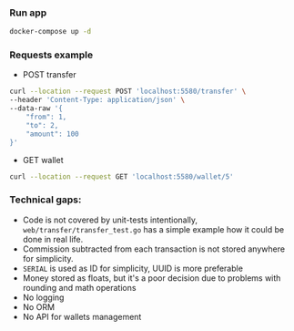 ### Run app
```bash
docker-compose up -d
```

### Requests example
- POST transfer
```bash
curl --location --request POST 'localhost:5580/transfer' \
--header 'Content-Type: application/json' \
--data-raw '{
    "from": 1,
    "to": 2,
    "amount": 100
}'
```

- GET wallet
```bash
curl --location --request GET 'localhost:5580/wallet/5'
```

### Technical gaps:
- Code is not covered by unit-tests intentionally, `web/transfer/transfer_test.go` has a simple example how it could be done in real life.
- Commission subtracted from each transaction is not stored anywhere for simplicity.
- `SERIAL` is used as ID for simplicity, UUID is more preferable
- Money stored as floats, but it's a poor decision due to problems with rounding and math operations
- No logging
- No ORM
- No API for wallets management